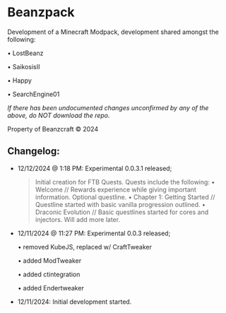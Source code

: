 # Beanzpack
Development of a Minecraft Modpack, development shared amongst the following:

• LostBeanz

• SaikosisII

• Happy

• SearchEngine01


*If there has been undocumented changes unconfirmed by any of the above, do NOT download the repo.*

Property of Beanzcraft © 2024

Changelog:
--------------
  -  12/12/2024 @ 1:18 PM: Experimental 0.0.3.1 released;
      > Initial creation for FTB Quests.
      > Quests include the following:
      > • Welcome // Rewards experience while giving important information. Optional questline.
      > • Chapter 1: Getting Started // Questline started with basic vanilla progression outlined.
      > • Draconic Evolution // Basic questlines started for cores and injectors. Will add more later.

  -  12/11/2024 @ 11:27 PM: Experimental 0.0.3 released;

      • removed KubeJS, replaced w/ CraftTweaker
     
      • added ModTweaker
     
      • added ctintegration
     
      • added Endertweaker
     
  -  12/11/2024: Initial development started.
